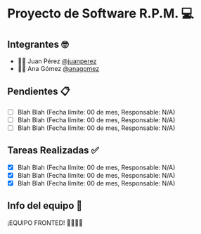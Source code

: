 # Proyecto de Software R.P.M. 💻

## Integrantes 🤓

- :man_technologist: Juan Pérez [@juanperez](https://github.com/juanperez)
- :woman_technologist: Ana Gómez [@anagomez](https://github.com/anagomez)

## Pendientes 📋

- [ ] Blah Blah (Fecha límite: 00 de mes, Responsable: N/A)
- [ ] Blah Blah (Fecha límite: 00 de mes, Responsable: N/A)
- [ ] Blah Blah (Fecha límite: 00 de mes, Responsable: N/A)

## Tareas Realizadas ✅

- [x] Blah Blah (Fecha límite: 00 de mes, Responsable: N/A)
- [x] Blah Blah (Fecha límite: 00 de mes, Responsable: N/A)
- [x] Blah Blah (Fecha límite: 00 de mes, Responsable: N/A)

## Info del equipo 📄
¡EQUIPO FRONTED! 👩‍💻👨‍💻
